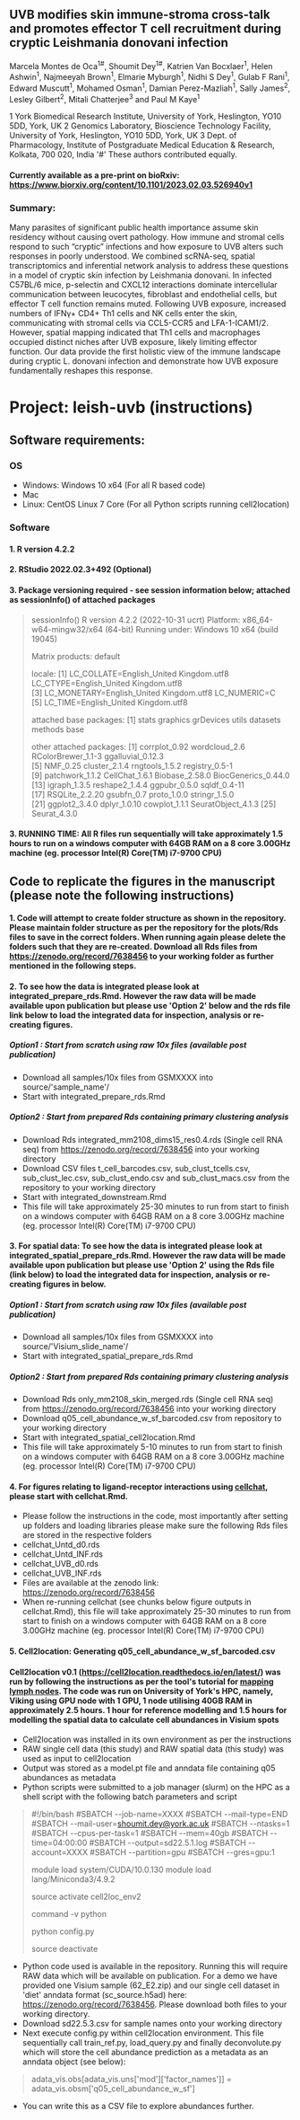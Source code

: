 ## UVB modifies skin immune-stroma cross-talk and promotes effector T cell recruitment during cryptic Leishmania donovani infection 

Marcela Montes de Oca<sup>1#</sup>, Shoumit Dey<sup>1#</sup>, Katrien Van Bocxlaer<sup>1</sup>, Helen Ashwin<sup>1</sup>, Najmeeyah Brown<sup>1</sup>, Elmarie Myburgh<sup>1</sup>, Nidhi S Dey<sup>1</sup>, Gulab F Rani<sup>1</sup>, Edward Muscutt<sup>1</sup>, Mohamed Osman<sup>1</sup>, Damian Perez-Mazliah<sup>1</sup>, Sally James<sup>2</sup>, Lesley Gilbert<sup>2</sup>, Mitali Chatterjee<sup>3</sup> and Paul M Kaye<sup>1</sup>

1 York Biomedical Research Institute, University of York, Heslington, YO10 5DD, York, UK
2 Genomics Laboratory, Bioscience Technology Facility, University of York, Heslington, YO10 5DD, York, UK
3 Dept. of Pharmacology, Institute of Postgraduate Medical Education & Research, Kolkata, 700 020, India
'#' These authors contributed equally.

#### Currently available as a pre-print on bioRxiv:  https://www.biorxiv.org/content/10.1101/2023.02.03.526940v1

### Summary: 
Many parasites of significant public health importance assume skin residency without causing overt pathology. How immune and stromal cells respond to such “cryptic” infections and how exposure to UVB alters such responses in poorly understood. We combined scRNA-seq, spatial transcriptomics and inferential network analysis to address these questions in a model of cryptic skin infection by Leishmania donovani. In infected C57BL/6 mice, p-selectin and CXCL12 interactions dominate intercellular communication between leucocytes, fibroblast and endothelial cells, but effector T cell function remains muted. Following UVB exposure, increased numbers of IFNγ+ CD4+ Th1 cells and NK cells enter the skin, communicating with stromal cells via CCL5-CCR5 and LFA-1-ICAM1/2. However, spatial mapping indicated that Th1 cells and macrophages occupied distinct niches after UVB exposure, likely limiting effector function. Our data provide the first holistic view of the immune landscape during cryptic L. donovani infection and demonstrate how UVB exposure fundamentally reshapes this response.

# Project: leish-uvb (instructions)
## Software requirements: 

### OS
- Windows: Windows 10 x64 (For all R based code)
- Mac
- Linux: CentOS Linux 7 Core (For all Python scripts running cell2location)

### Software 


#### 1. R version 4.2.2
#### 2. RStudio 2022.02.3+492 (Optional)
#### 3. Package versioning required - see session information below; attached as sessionInfo() of attached packages

> sessionInfo()
> R version 4.2.2 (2022-10-31 ucrt)
> Platform: x86_64-w64-mingw32/x64 (64-bit)
> Running under: Windows 10 x64 (build 19045)
> 
> Matrix products: default
> 
> locale:
> [1] LC_COLLATE=English_United Kingdom.utf8  LC_CTYPE=English_United Kingdom.utf8   
> [3] LC_MONETARY=English_United Kingdom.utf8 LC_NUMERIC=C                           
> [5] LC_TIME=English_United Kingdom.utf8    
> 
> attached base packages:
> [1] stats     graphics  grDevices utils     datasets  methods   base     
> 
> other attached packages:
>  [1] corrplot_0.92       wordcloud_2.6       RColorBrewer_1.1-3  ggalluvial_0.12.3  
>  [5] NMF_0.25            cluster_2.1.4       rngtools_1.5.2      registry_0.5-1     
>  [9] patchwork_1.1.2     CellChat_1.6.1      Biobase_2.58.0      BiocGenerics_0.44.0
> [13] igraph_1.3.5        reshape2_1.4.4      ggpubr_0.5.0        sqldf_0.4-11       
> [17] RSQLite_2.2.20      gsubfn_0.7          proto_1.0.0         stringr_1.5.0      
> [21] ggplot2_3.4.0       dplyr_1.0.10        cowplot_1.1.1       SeuratObject_4.1.3 
> [25] Seurat_4.3.0 

#### 3. RUNNING TIME: All R files run sequentially will take approximately 1.5 hours to run on a windows computer with 64GB RAM on a 8 core 3.00GHz machine (eg. processor Intel(R) Core(TM) i7-9700 CPU)

## Code to replicate the figures in the manuscript (please note the following instructions)

#### 1. Code will attempt to create folder structure as shown in the repository. Please maintain folder structure as per the repository for the plots/Rds files to save in the correct folders. When running again please delete the folders such that they are re-created. Download all Rds files from https://zenodo.org/record/7638456 to your working folder as further mentioned in the following steps.

#### 2. To see how the data is integrated please look at integrated_prepare_rds.Rmd. However the raw data will be made available upon publication but please use <b>'Option 2'</b> below and the rds file link below to load the integrated data for inspection, analysis or re-creating figures. 

##### Option1 : Start from scratch using raw 10x files (available post publication)
- Download all samples/10x files from GSMXXXX into source/'sample_name'/
- Start with integrated_prepare_rds.Rmd

##### Option2 : Start from prepared Rds containing primary clustering analysis
- Download Rds integrated_mm2108_dims15_res0.4.rds (Single cell RNA seq) from https://zenodo.org/record/7638456 into your working directory
- Download CSV files t_cell_barcodes.csv, sub_clust_tcells.csv, sub_clust_lec.csv, sub_clust_endo.csv and sub_clust_macs.csv from the repository to your working directory
- Start with integrated_downstream.Rmd
- This file will take approximately 25-30 minutes to run from start to finish on a windows computer with 64GB RAM on a 8 core 3.00GHz machine (eg. processor Intel(R) Core(TM) i7-9700 CPU)

#### 3. For spatial data: To see how the data is integrated please look at integrated_spatial_prepare_rds.Rmd. However the raw data will be made available upon publication but please use <b>'Option 2'</b> using the Rds file (link below) to load the integrated data for inspection, analysis or re-creating figures in  below.

##### Option1 : Start from scratch using raw 10x files (available post publication)
- Download all samples/10x files from GSMXXXX into source/'Visium_slide_name'/
- Start with integrated_spatial_prepare_rds.Rmd

##### Option2 : Start from prepared Rds containing primary clustering analysis
- Download Rds only_mm2108_skin_merged.rds (Single cell RNA seq) from https://zenodo.org/record/7638456 into your working directory
- Download q05_cell_abundance_w_sf_barcoded.csv from repository to your working directory
- Start with integrated_spatial_cell2location.Rmd
- This file will take approximately 5-10 minutes to run from start to finish on a windows computer with 64GB RAM on a 8 core 3.00GHz machine (eg. processor Intel(R) Core(TM) i7-9700 CPU)

#### 4. For figures relating to ligand-receptor interactions using [cellchat](https://github.com/sqjin/CellChat), please start with cellchat.Rmd. 
- Please follow the instructions in the code, most importantly after setting up folders and loading libraries please make sure the following Rds files are stored in the respective folders
- cellchat_Untd_d0.rds
- cellchat_Untd_INF.rds
- cellchat_UVB_d0.rds
- cellchat_UVB_INF.rds
- Files are available at the zenodo link: https://zenodo.org/record/7638456
- When re-running cellchat (see chunks below figure outputs in cellchat.Rmd), this file will take approximately 25-30 minutes to run from start to finish on a windows computer with 64GB RAM on a 8 core 3.00GHz machine (eg. processor Intel(R) Core(TM) i7-9700 CPU)

#### 5. Cell2location: Generating q05_cell_abundance_w_sf_barcoded.csv
#### Cell2location v0.1 (https://cell2location.readthedocs.io/en/latest/) was run by following the instructions as per the tool's tutorial for [mapping lymph nodes](https://cell2location.readthedocs.io/en/latest/notebooks/cell2location_tutorial.html). The code was run on University of York's HPC, namely, Viking using GPU node with 1 GPU, 1 node utilising 40GB RAM in approximately 2.5 hours. 1 hour for reference modelling and 1.5 hours for modelling the spatial data to calculate cell abundances in Visium spots 
- Cell2location was installed in its own environment as per the instructions
- RAW single cell data (this study) and RAW spatial data (this study) was used as input to cell2location
- Output was stored as a model.pt file and anndata file containing q05 abundances as metadata
- Python scripts were submitted to a job manager (slurm) on the HPC as a shell script with the following batch parameters and script

> #!/bin/bash
> #SBATCH --job-name=XXXX
> #SBATCH --mail-type=END
> #SBATCH --mail-user=shoumit.dey@york.ac.uk
> #SBATCH --ntasks=1
> #SBATCH --cpus-per-task=1
> #SBATCH --mem=40gb
> #SBATCH --time=04:00:00
> #SBATCH --output=sd22.5.1.log
> #SBATCH --account=XXXX
> #SBATCH --partition=gpu
> #SBATCH --gres=gpu:1
> 
> module load system/CUDA/10.0.130
> module load lang/Miniconda3/4.9.2
> 
> source activate cell2loc_env2
> 
> command -v python
> 
> python config.py
> 
> source deactivate
- Python code used is available in the repository. Running this will require RAW data which will be available on publication. For a demo we have provided one Visium sample (62_E2.zip) and our single cell dataset in 'diet' anndata format (sc_source.h5ad) here: https://zenodo.org/record/7638456. Please download both files to your working directory.
- Download sd22.5.3.csv for sample names onto your working directory 
- Next execute config.py within cell2location environment. This file sequentially call train_ref.py, load_query.py and finally deconvolute.py which will store the cell abundance prediction as a metadata as an anndata object (see below):
>  adata_vis.obs[adata_vis.uns['mod']['factor_names']] = adata_vis.obsm['q05_cell_abundance_w_sf']
- You can write this as a CSV file to explore abundances further.



